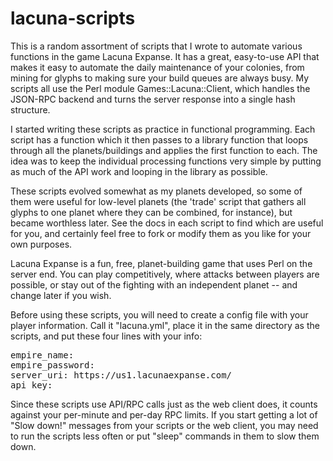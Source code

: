 lacuna-scripts
==============

This is a random assortment of scripts that I wrote to automate various
functions in the game Lacuna Expanse.  It has a great, easy-to-use API that
makes it easy to automate the daily maintenance of your colonies, from
mining for glyphs to making sure your build queues are always busy.  My
scripts all use the Perl module Games::Lacuna::Client, which handles the
JSON-RPC backend and turns the server response into a single hash structure.

I started writing these scripts as practice in functional programming.  Each
script has a function which it then passes to a library function that
loops through all the planets/buildings and applies the first function to
each.  The idea was to keep the individual processing functions very simple
by putting as much of the API work and looping in the library as possible.

These scripts evolved somewhat as my planets developed, so some of them were
useful for low-level planets (the 'trade' script that gathers all glyphs to
one planet where they can be combined, for instance), but became worthless
later.  See the docs in each script to find which are useful for you, and
certainly feel free to fork or modify them as you like for your own
purposes.

Lacuna Expanse is a fun, free, planet-building game that uses Perl on the
server end.  You can play competitively, where attacks between players are
possible, or stay out of the fighting with an independent planet -- and
change later if you wish.

Before using these scripts, you will need to create a config file with your
player information.  Call it "lacuna.yml", place it in the same directory as
the scripts, and put these four lines with your info:

<pre>
empire_name: <your empire name>
empire_password: <your empire password>
server_uri: https://us1.lacunaexpanse.com/
api_key: <get this from https://us1.lacunaexpanse.com/api/ApiKeys.html>
</pre>

Since these scripts use API/RPC calls just as the web client does, it counts
against your per-minute and per-day RPC limits.  If you start getting a lot of
"Slow down!" messages from your scripts or the web client, you may need to run
the scripts less often or put "sleep" commands in them to slow them down.


